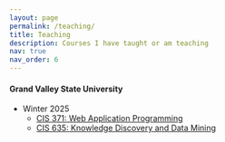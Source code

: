 ```yaml
---
layout: page
permalink: /teaching/
title: Teaching
description: Courses I have taught or am teaching
nav: true
nav_order: 6
---
```


#### Grand Valley State University

- Winter 2025
  - [CIS 371: Web Application Programming](https://gvsu-cis371.github.io/)
  - [CIS 635: Knowledge Discovery and Data Mining](https://gvsu-cis635.github.io/)
